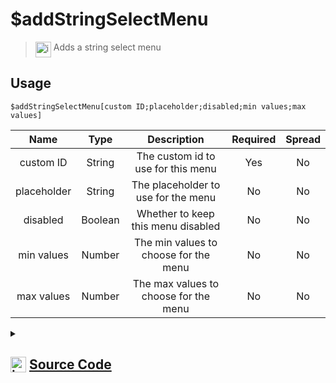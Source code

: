 # $addStringSelectMenu
> <img align="top" src="https://upload.wikimedia.org/wikipedia/commons/thumb/e/e4/Infobox_info_icon.svg/160px-Infobox_info_icon.svg.png?20150409153300" alt="image" width="25" height="auto"> Adds a string select menu
## Usage
```
$addStringSelectMenu[custom ID;placeholder;disabled;min values;max values]
```
| Name | Type | Description | Required | Spread
| :---: | :---: | :---: | :---: | :---: |
custom ID | String | The custom id to use for this menu | Yes | No
placeholder | String | The placeholder to use for the menu | No | No
disabled | Boolean | Whether to keep this menu disabled | No | No
min values | Number | The min values to choose for the menu | No | No
max values | Number | The max values to choose for the menu | No | No
<details>
<summary>
    
## <img align="top" src="https://cdn4.iconfinder.com/data/icons/iconsimple-logotypes/512/github-512.png" alt="image" width="25" height="auto">  [Source Code](https://github.com/tryforge/ForgeScript-V2/blob/main/src/native/addStringSelectMenu.ts)
    
</summary>
    
```ts
import { StringSelectMenuBuilder } from "discord.js"
import { ArgType, NativeFunction, Return } from "../structures"

export default new NativeFunction({
    name: "$addStringSelectMenu",
    version: "1.0.0",
    description: "Adds a string select menu",
    unwrap: true,
    brackets: true,
    args: [
        {
            name: "custom ID",
            description: "The custom id to use for this menu",
            rest: false,
            required: true,
            type: ArgType.String
        },
        {
            name: "placeholder",
            description: "The placeholder to use for the menu",
            rest: false,
            type: ArgType.String
        },
        {
            name: "disabled",
            description: "Whether to keep this menu disabled",
            type: ArgType.Boolean,
            rest: false
        },
        {
            name: "min values",
            description: "The min values to choose for the menu",
            rest: false,
            type: ArgType.Number
        },
        {
            name: "max values",
            description: "The max values to choose for the menu",
            rest: false,
            type: ArgType.Number
        },
    ],
    execute(ctx, [ id, placeholder, disabled, min, max ]) {
        const menu = new StringSelectMenuBuilder()
            .setCustomId(id)
            .setDisabled(disabled ?? false)

        if (placeholder) menu.setPlaceholder(placeholder)
        if (min !== null) menu.setMinValues(min)
        if (max !== null) menu.setMaxValues(max)

        ctx.container.components.at(-1)?.addComponents(menu)

        return Return.success()
    }
})
```
    
</details>